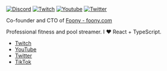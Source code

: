 [![Discord](https://img.shields.io/discord/730358864674947154.svg?label=&logo=discord&logoColor=ffffff&color=7389D8&labelColor=6A7EC2)](https://discord.gg/fwvzUh5TV3)
<a href="https://twitch.tv/acorn1010"><img src="https://img.shields.io/twitch/status/acorn1010?label=Twitch" alt="Twitch"></a>
<a href="https://www.youtube.com/c/UC3BHqkWP8ICUFdDA_-4UhOg"><img src="https://img.shields.io/youtube/channel/subscribers/UC3BHqkWP8ICUFdDA_-4UhOg?style=social" alt="Youtube" /></a>
<a href="https://twitter.com/theacorn1010"><img src="https://img.shields.io/twitter/follow/theacorn1010?label=Twitter&style=social" alt="Twitter"></a>

Co-founder and CTO of [Foony - foony.com](https://foony.com)

Professional fitness and pool streamer. I ❤️ React + TypeScript.

* [Twitch](https://twitch.tv/acorn1010)
* [YouTube](https://www.youtube.com/c/UC3BHqkWP8ICUFdDA_-4UhOg)
* [Twitter](https://twitter.com/theacorn1010)
* [TikTok](https://www.tiktok.com/@theacorn10)
